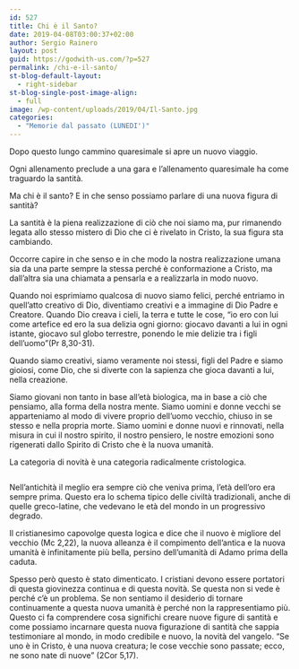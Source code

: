 ```yaml
---
id: 527
title: Chi è il Santo?
date: 2019-04-08T03:00:37+02:00
author: Sergio Rainero
layout: post
guid: https://godwith-us.com/?p=527
permalink: /chi-e-il-santo/
st-blog-default-layout:
  - right-sidebar
st-blog-single-post-image-align:
  - full
image: /wp-content/uploads/2019/04/Il-Santo.jpg
categories:
  - "Memorie dal passato (LUNEDI')"
---
```

Dopo questo lungo cammino quaresimale si apre un nuovo viaggio. 

Ogni allenamento preclude a una gara e l’allenamento quaresimale ha come traguardo la santità.

Ma chi è il santo? E in che senso possiamo parlare di una nuova figura di santità?

La santità è la piena realizzazione di ciò che noi siamo ma, pur rimanendo legata allo stesso mistero di Dio che ci è rivelato in Cristo, la sua figura sta cambiando.

Occorre capire in che senso e in che modo la nostra realizzazione umana sia da una parte sempre la stessa perché è conformazione a Cristo, ma dall’altra sia una chiamata a pensarla e a realizzarla in modo nuovo.

Quando noi esprimiamo qualcosa di nuovo siamo felici, perché entriamo in quell’atto creativo di Dio, diventiamo creativi e a immagine di Dio Padre e Creatore. Quando Dio creava i cieli, la terra e tutte le cose, “io ero con lui come artefice ed ero la sua delizia ogni giorno: giocavo davanti a lui in ogni istante, giocavo sul globo terrestre, ponendo le mie delizie tra i figli dell’uomo”(Pr 8,30-31). 

Quando siamo creativi, siamo veramente noi stessi, figli del Padre e siamo gioiosi, come Dio, che si diverte con la sapienza che gioca davanti a lui, nella creazione.

Siamo giovani non tanto in base all’età biologica, ma in base a ciò che pensiamo, alla forma della nostra mente. Siamo uomini e donne vecchi se apparteniamo al modo di vivere proprio dell’uomo vecchio, chiuso in se stesso e nella propria morte. Siamo uomini e donne nuovi e rinnovati, nella misura in cui il nostro spirito, il nostro pensiero, le nostre emozioni sono rigenerati dallo Spirito di Cristo che è la nuova umanità.

La categoria di novità è una categoria radicalmente cristologica.<figure class="wp-block-image">

<img src="https://godwith-us.com/wp-content/uploads/2019/04/Il-Santo1.jpg" alt="" class="wp-image-529" srcset="https://incercadidio.com/wp-content/uploads/2019/04/Il-Santo1.jpg 625w, https://incercadidio.com/wp-content/uploads/2019/04/Il-Santo1-300x176.jpg 300w" sizes="(max-width: 625px) 100vw, 625px" /> </figure> 

Nell’antichità il meglio era sempre ciò che veniva prima, l’età dell’oro era sempre prima. Questo era lo schema tipico delle civiltà tradizionali, anche di quelle greco-latine, che vedevano le età del mondo in un progressivo degrado.

Il cristianesimo capovolge questa logica e dice che il nuovo è migliore del vecchio (Mc 2,22), la nuova alleanza è il compimento dell’antica e la nuova umanità è infinitamente più bella, persino dell’umanità di Adamo prima della caduta.

Spesso però questo è stato dimenticato. I cristiani devono essere portatori di questa giovinezza continua e di questa novità. Se questa non si vede è perché c’è un problema. Se non sentiamo il desiderio di tornare continuamente a questa nuova umanità è perché non la rappresentiamo più. Questo ci fa comprendere cosa significhi creare nuove figure di santità e come possiamo incarnare questa nuova figurazione di santità che sappia testimoniare al mondo, in modo credibile e nuovo, la novità del vangelo. “Se uno è in Cristo, è una nuova creatura; le cose vecchie sono passate; ecco, ne sono nate di nuove” (2Cor 5,17).